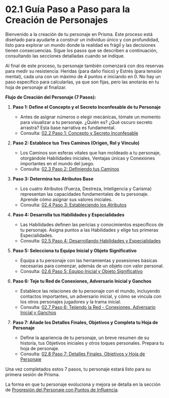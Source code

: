 # 02.1 Guía Paso a Paso para la Creación de Personajes

Bienvenido a la creación de tu personaje en Prisma. Este proceso está diseñado para ayudarte a construir un individuo único y con profundidad, listo para explorar un mundo donde la realidad es frágil y las decisiones tienen consecuencias. Sigue los pasos que se describen a continuación, consultando las secciones detalladas cuando se indique.

Al final de este proceso, tu personaje también comenzará con dos reservas para medir su resistencia: Heridas (para daño físico) y Estrés (para tensión mental), cada una con un máximo de 4 puntos e iniciando en 0. No hay un paso específico para calcularlas, ya que son fijas, pero las anotarás en tu hoja de personaje al finalizar.

**Flujo de Creación del Personaje (7 Pasos):**

1.  **Paso 1: Define el Concepto y el Secreto Inconfesable de tu Personaje**
    *   Antes de asignar números o elegir mecánicas, tómate un momento para visualizar a tu personaje. ¿Quién es? ¿Qué oscuro secreto arrastra? Esta base narrativa es fundamental.
    *   Consulta: [02.2 Paso 1: Concepto y Secreto Inconfesable](./02.2_Paso_1_Concepto_y_Secreto_Inconfesable.md)

2.  **Paso 2: Establece tus Tres Caminos (Origen, Rol y Vínculo)**
    *   Los Caminos son esferas vitales que han moldeado a tu personaje, otorgándole Habilidades iniciales, Ventajas únicas y Conexiones importantes en el mundo del juego.
    *   Consulta: [02.3 Paso 2: Definiendo tus Caminos](./02.3_Paso_2_Definiendo_tus_Caminos.md)

3.  **Paso 3: Determina tus Atributos Base**
    *   Los cuatro Atributos (Fuerza, Destreza, Inteligencia y Carisma) representan las capacidades fundamentales de tu personaje. Aprende cómo asignar sus valores iniciales.
    *   Consulta: [02.4 Paso 3: Estableciendo los Atributos](./02.4_Paso_3_Estableciendo_los_Atributos.md)

4.  **Paso 4: Desarrolla tus Habilidades y Especialidades**
    *   Las Habilidades definen las pericias y conocimientos específicos de tu personaje. Asigna puntos a las Habilidades y elige tus primeras Especialidades.
    *   Consulta: [02.5 Paso 4: Desarrollando Habilidades y Especialidades](./02.5_Paso_4_Desarrollando_Habilidades_y_Especialidades.md)

5.  **Paso 5: Selecciona tu Equipo Inicial y Objeto Significativo**
    *   Equipa a tu personaje con las herramientas y posesiones básicas necesarias para comenzar, además de un objeto con valor personal.
    *   Consulta: [02.6 Paso 5: Equipo Inicial y Objeto Significativo](./02.6_Paso_5_Equipo_Inicial_y_Objeto_Significativo.md)

6.  **Paso 6: Teje tu Red de Conexiones, Adversario Inicial y Ganchos**
    *   Establece las relaciones de tu personaje con el mundo, incluyendo contactos importantes, un adversario inicial, y cómo se vincula con los otros personajes jugadores y la trama inicial.
    *   Consulta: [02.7 Paso 6: Tejiendo la Red - Conexiones, Adversario Inicial y Ganchos](./02.7_Paso_6_Tejiendo_la_Red_Conexiones_Adversario_Inicial_y_Ganchos.md)

7.  **Paso 7: Añade los Detalles Finales, Objetivos y Completa tu Hoja de Personaje**
    *   Define la apariencia de tu personaje, un breve resumen de su historia, tus Objetivos iniciales y otros toques personales. Prepara tu hoja de personaje.
    *   Consulta: [02.8 Paso 7: Detalles Finales, Objetivos y Hoja de Personaje](./02.8_Paso_7_Detalles_Finales_Objetivos_y_Hoja_de_Personaje.md)

Una vez completados estos 7 pasos, tu personaje estará listo para su primera sesión de Prisma.

La forma en que tu personaje evoluciona y mejora se detalla en la sección de [Progresión del Personaje con Puntos de Influencia](./02.9_Progresion_del_Personaje_Puntos_de_Influencia.md).

